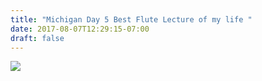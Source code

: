 ```yaml
---
title: "Michigan Day 5 Best Flute Lecture of my life "
date: 2017-08-07T12:29:15-07:00
draft: false
---
```


<img src="/images/grandma-willow.jpg">
